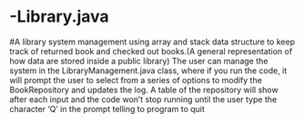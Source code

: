 # -Library.java
#A library system management using array and stack data structure to keep track of returned book and checked out books.(A general representation of how data are stored inside a public library)
The user can manage the system in the LibraryManagement.java class, where if you run the code, it will prompt the user to select from a series of options to modify the BookRepository and updates the log. A table of the repository will show after each input and the code won’t stop running until the user type the character ‘Q’ in the prompt telling to program to quit
